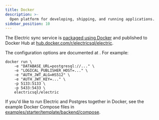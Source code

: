 ```yaml
---
title: Docker
description: >-
  Open platform for developing, shipping, and running applications.
sidebar_position: 10
---
```


The Electric sync service is [packaged using Docker](https://github.com/electric-sql/electric/blob/main/components/electric/Dockerfile) and published to Docker Hub at [hub.docker.com/r/electricsql/electric](https://hub.docker.com/r/electricsql/electric).

The configuration options are documented at <DocPageLink path="api/service" />. For example:

```shell
docker run \
    -e "DATABASE_URL=postgresql://..." \
    -e "LOGICAL_PUBLISHER_HOST=..." \
    -e "AUTH_JWT_ALG=HS512" \
    -e "AUTH_JWT_KEY=..." \
    -p 5133:5133 \
    -p 5433:5433 \
    electricsql/electric
```

If you'd like to run Electric and Postgres together in Docker, see the example Docker Compose files in [examples/starter/template/backend/compose](https://github.com/electric-sql/electric/tree/main/examples/starter/template/backend/compose).
